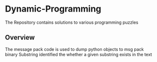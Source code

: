 # Dynamic-Programming
The Repository contains solutions to various programming puzzles


## Overview
The message pack code is used to dump python objects to msg pack binary
Substring identified the whether a given substring exists in the text

